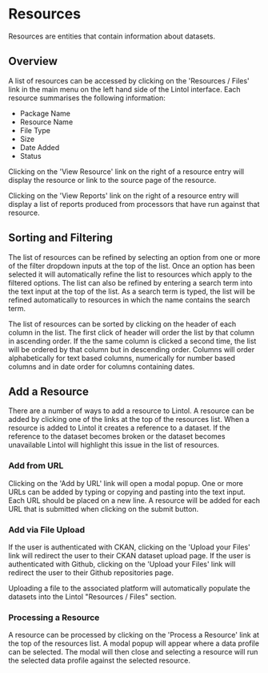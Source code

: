 # Resources

Resources are entities that contain information about datasets.

## Overview

A list of resources can be accessed by clicking on the 'Resources / Files' link in the main menu on the left hand side of the Lintol interface. Each resource summarises the following information:

- Package Name
- Resource Name
- File Type
- Size
- Date Added
- Status

Clicking on the 'View Resource' link on the right of a resource entry will display the resource or link to the source page of the resource. 

Clicking on the 'View Reports' link on the right of a resource entry will display a list of reports produced from processors that have run against that resource.

## Sorting and Filtering

The list of resources can be refined by selecting an option from one or more of the filter dropdown inputs at the top of the list. Once an option has been selected it will automatically refine the list to resources which apply to the filtered options. The list can also be refined by entering a search term into the text input at the top of the list. As a search term is typed, the list will be refined automatically to resources in which the name contains the search term.

The list of resources can be sorted by clicking on the header of each column in the list. The first click of header will order the list by that column in ascending order. If the the same column is clicked a second time, the list will be ordered by that column but in descending order. Columns will order alphabetically for text based columns, numerically for number based columns and in date order for columns containing dates.


## Add a Resource

There are a number of ways to add a resource to Lintol. A resource can be added by clicking one of the links at the top of the resources list. When a resource is added to Lintol it creates a reference to a dataset. If the reference to the dataset becomes broken or the dataset becomes unavailable Lintol will highlight this issue in the list of resources.

### Add from URL

Clicking on the 'Add by URL' link will open a modal popup. One or more URLs can be added by typing or copying and pasting into the text input. Each URL should be placed on a new line. A resource will be added for each URL that is submitted when clicking on the submit button.

### Add via File Upload

If the user is authenticated with CKAN, clicking on the 'Upload your Files' link will redirect the user to their CKAN dataset upload page. If the user is authenticated with Github, clicking on the 'Upload your Files' link will redirect the user to their Github repositories page.

Uploading a file to the associated platform will automatically populate the datasets into the Lintol "Resources / Files" section.

### Processing a Resource

A resource can be processed by clicking on the 'Process a Resource' link at the top of the resources list. A modal popup will appear where a data profile can be selected. The modal will then close and selecting a resource will run the selected data profile against the selected resource.
